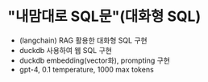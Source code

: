 # "내맘대로 SQL문"(대화형 SQL)
- (langchain) RAG 활용한 대화형 SQL 구현
- duckdb 사용하여 웹 SQL 구현
- duckdb embedding(vector화),  prompting 구현
- gpt-4, 0.1 temperature, 1000 max tokens

